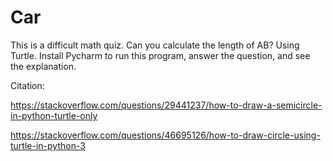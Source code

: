 # Car
This is a difficult math quiz. Can you calculate the length of AB?
Using Turtle. Install Pycharm to run this program, answer the question, and see the explanation.


Citation:

https://stackoverflow.com/questions/29441237/how-to-draw-a-semicircle-in-python-turtle-only

https://stackoverflow.com/questions/46695126/how-to-draw-circle-using-turtle-in-python-3
